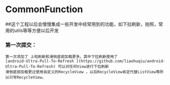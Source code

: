 # CommonFunction
##这个工程以后会慢慢集成一些开发中经常用到的功能，如下拉刷新，拍照，常用的utils等等方便以后开发

### 第一次提交：
    第一次添加了 上啦刷新和滑倒底部加载更多。其中下拉刷新使用了
    [android-Ultra-Pull-To-Refresh ](https://github.com/liaohuqiu/android-Ultra-Pull-To-Refresh) 可以对任何View进行下拉刷新
    滑倒底部加载更过使用自定义的RecycleView ，以后RecycleView肯定代替ListView等所以只写RecycleView。
    
